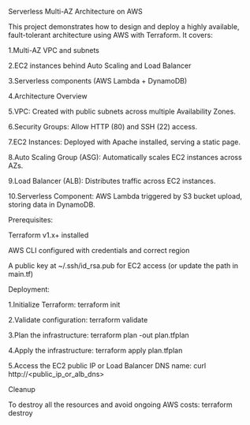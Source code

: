 Serverless Multi-AZ Architecture on AWS

This project demonstrates how to design and deploy a highly available, fault-tolerant architecture using AWS with Terraform.
It covers:

1.Multi-AZ VPC and subnets

2.EC2 instances behind Auto Scaling and Load Balancer

3.Serverless components (AWS Lambda + DynamoDB)

4.Architecture Overview

5.VPC: Created with public subnets across multiple Availability Zones.

6.Security Groups: Allow HTTP (80) and SSH (22) access.

7.EC2 Instances: Deployed with Apache installed, serving a static page.

8.Auto Scaling Group (ASG): Automatically scales EC2 instances across AZs.

9.Load Balancer (ALB): Distributes traffic across EC2 instances.

10.Serverless Component: AWS Lambda triggered by S3 bucket upload, storing data in DynamoDB.



Prerequisites:

Terraform v1.x+ installed

AWS CLI configured with credentials and correct region

A public key at ~/.ssh/id_rsa.pub for EC2 access (or update the path in main.tf)


Deployment:

1.Initialize Terraform:
terraform init

2.Validate configuration:
terraform validate

3.Plan the infrastructure:
terraform plan -out plan.tfplan

4.Apply the infrastructure:
terraform apply plan.tfplan

5.Access the EC2 public IP or Load Balancer DNS name:
curl http://<public_ip_or_alb_dns>

Cleanup

To destroy all the resources and avoid ongoing AWS costs:
terraform destroy


